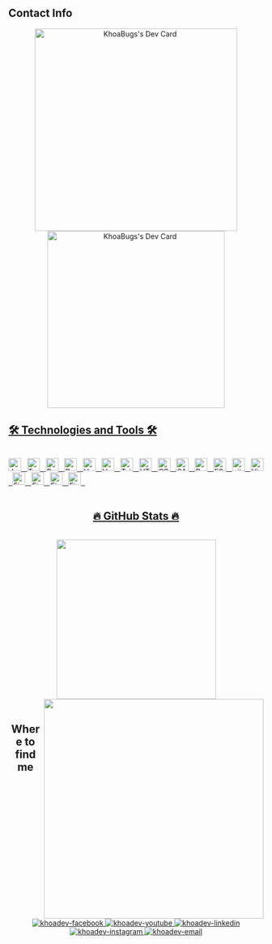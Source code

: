 <!-- khoadev -->
<h2 > Contact Info </h2>
<div align="center">
  <a href="https://app.daily.dev/KhoaBugs"><img src="https://api.daily.dev/devcards/455cf7fc744447a186b1e52c9f076a9f.png?r=7t2" width="400" alt="KhoaBugs's Dev Card"/>
</a>
 <a href="https://app.daily.dev/KhoaBugs"><img src="https://api.daily.dev/devcards/455cf7fc744447a186b1e52c9f076a9f.png?r=7t2" width="350" alt="KhoaBugs's Dev Card"/>
</div>
<div>
<h2 >🛠 Technologies and Tools 🛠</h2>
<br>
<!-- https://simpleicons.org/ -->
<span><img src="https://img.shields.io/badge/JavaScript-282C34?logo=javascript&logoColor=F7DF1E" alt="JavaScript logo" title="JavaScript" height="25" /></span>
&nbsp;
<span><img src="https://img.shields.io/badge/TypeScript-282C34?logo=typescript&logoColor=3178C6" alt="TypeScript logo" title="TypeScript" height="25" /></span>
&nbsp;
<span><img src="https://img.shields.io/badge/ReactJS-282C34?logo=react&logoColor=61DAFB" alt="ReactJS logo" title="ReactJS" height="25" /></span>
&nbsp;
<span><img src="https://img.shields.io/badge/Redux-282C34?logo=redux&logoColor=764ABC" alt="Redux logo" title="Redux" height="25" /></span>
&nbsp;
<span><img src="https://img.shields.io/badge/Vue.js-282C34?logo=vue.js&logoColor=4FC08D" alt="Vue.js logo" title="Vue.js" height="25" /></span>
&nbsp;
<span><img src="https://img.shields.io/badge/Angular-282C34?style=for-the-badge&logo=angular&logoColor=red" alt="Vue.js logo" title="Angular" height="25" /></span>
&nbsp;
<span><img src="https://img.shields.io/badge/Tailwind%20CSS-282C34?logo=tailwind-css&logoColor=38B2AC" alt="TailwindCSS logo" title="TailwindCSS" height="25" /></span>
&nbsp;
<span><img src="https://img.shields.io/badge/HTML5-282C34?logo=html5&logoColor=E34F26" alt="HTML5 logo" title="HTML5" height="25" /></span>
&nbsp;
<span><img src="https://img.shields.io/badge/CSS3-282C34?logo=css3&logoColor=1572B6" alt="CSS3 logo" title="CSS3" height="25" /></span>
&nbsp;
<span><img src="https://img.shields.io/badge/Sass-282C34?logo=sass&logoColor=CC6699" alt="SASS logo" title="SASS" height="25" /></span>
&nbsp;
<span><img src="https://img.shields.io/badge/Bootstrap-282C34?logo=bootstrap&logoColor=7952B3" alt="Bootstrap logo" title="Bootstrap" height="25" /></span>
&nbsp;
<span><img src="https://img.shields.io/badge/ESLint-282C34?logo=eslint&logoColor=4B32C3" alt="ESLint logo" title="ESLint" height="25" /></span>
&nbsp;
<span><img src="https://img.shields.io/badge/git-282C34?logo=git&logoColor=F05032" alt="git logo" title="git" height="25" /></span>
&nbsp;
<span><img src="https://img.shields.io/badge/VS%20Code-282C34?logo=visual-studio-code&logoColor=007ACC" alt="Visual Studio Code logo" title="Visual Studio Code" height="25" /></span>
&nbsp;
<span><img src="https://img.shields.io/badge/Firebase-282C34?logo=firebase&logoColor=FFCA28" alt="Firebase logo" title="Firebase" height="25" /></span>
&nbsp;
<span><img src="https://img.shields.io/badge/Ionic-282C34?style=for-the-badge&logo=ionic&logoColor=white" alt="Firebase logo" title="Firebase" height="25" /></span>
&nbsp;
<span><img src="https://img.shields.io/badge/Capacitor-282C34?style=for-the-badge&logo=Capacitor&logoColor=white" alt="Firebase logo" title="Firebase" height="25" /></span>
&nbsp;
<span><img src="https://img.shields.io/badge/Cordova-282C34?style=for-the-badge&logo=apache-cordova&logoColor=E8E8E8" alt="Firebase logo" title="Firebase" height="25" /></span>
&nbsp;
</div>
<br>
<h2 align="center">🔥 GitHub Stats 🔥</h2>
<!-- https://github.com/anuraghazra/github-readme-stats -->
<br>
<div align=center>
  <a href="#" title="khoadev">
    <img width="315" align="center" src="https://github-readme-stats.vercel.app/api/top-langs/?username=khoadev&hide=c%23,powershell,Mathematica,Objective-C,Objective-C%2b%2b,Cuda&title_color=61dafb&text_color=ffffff&icon_color=61dafb&bg_color=20232a&langs_count=8&layout=compact&border_color=61dafb&hide_border=true" />
  </a>
  <a href="#" title="khoadev">
    <img align="right" width="434" src="https://github-readme-stats.vercel.app/api?username=khoadev&show_icons=true&theme=react&border_color=61dafb&hide_border=true" />
  </a>
</div>

<br>
<h2 align="center">Where to find me</h2>
<br>
<!-- https://icons8.com -->
<div align="center">
  <a href="https://www.facebook.com/Khoa.IT97" target="blank">
    <img src="https://img.icons8.com/bubbles/100/000000/facebook-new.png" alt="khoadev-facebook" />
  </a>
  <a href="https://www.youtube.com/channel/UCUG0tzCy_MYwICReUUquBsw/featured" target="blank">
    <img src="https://img.icons8.com/bubbles/100/000000/youtube-squared.png" alt="khoadev-youtube" />
  </a>
  <a href="" target="blank">
    <img src="https://img.icons8.com/bubbles/100/000000/linkedin.png" alt="khoadev-linkedin" />
  </a>
  <a href="" target="blank">
    <img src="https://img.icons8.com/bubbles/100/000000/instagram.png" alt="khoadev-instagram" />
  </a>
  <a href="mailto:khoabmt97@gmail.com" target="top">
    <img src="https://img.icons8.com/bubbles/100/000000/apple-mail.png" alt="khoadev-email" />
  </a>
</div>

